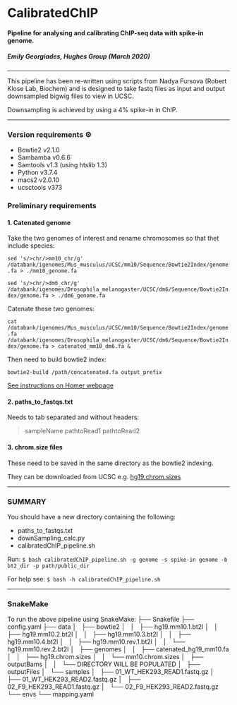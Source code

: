 # CalibratedChIP
#### Pipeline for analysing and calibrating ChIP-seq data with spike-in genome.

##### Emily Georgiades, Hughes Group (March 2020)
***

This pipeline has been re-written using scripts from Nadya Fursova (Robert Klose Lab, Biochem)
and is designed to take fastq files as input and output downsampled bigwig files to view in UCSC.

Downsampling is achieved by using a 4% spike-in in ChIP.

***
### Version requirements :gear:
* Bowtie2 v2.1.0
* Sambamba v0.6.6
* Samtools v1.3 (using htslib 1.3)
* Python v3.7.4
* macs2 v2.0.10
* ucsctools v373

### Preliminary requirements 
#### 1. Catenated genome 

Take the two genomes of interest and rename chromosomes so that thet include species: 

```sed 's/>chr/>mm10_chr/g' /databank/igenomes/Mus_musculus/UCSC/mm10/Sequence/Bowtie2Index/genome.fa > ./mm10_genome.fa```

```sed 's/>chr/>dm6_chr/g' /databank/igenomes/Drosophila_melanogaster/UCSC/dm6/Sequence/Bowtie2Index/genome.fa > ./dm6_genome.fa```

Catenate these two genomes:

```cat /databank/igenomes/Mus_musculus/UCSC/mm10/Sequence/Bowtie2Index/genome.fa /databank/igenomes/Drosophila_melanogaster/UCSC/dm6/Sequence/Bowtie2Index/genome.fa > catenated_mm10_dm6.fa &```

Then need to build bowtie2 index:

```bowtie2-build /path/concatenated.fa output_prefix```

[See instructions on Homer webpage](http://homer.ucsd.edu/homer/basicTutorial/mapping.html)

#### 2. paths_to_fastqs.txt 

Needs to tab separated and without headers:
> sampleName  pathtoRead1 pathtoRead2

#### 3. chrom.size files

These need to be saved in the same directory as the bowtie2 indexing.

They can be downloaded from UCSC e.g. [hg19.chrom.sizes](https://hgdownload.soe.ucsc.edu/goldenPath/hg19/bigZips/)

***

### SUMMARY
You should have a new directory containing the following:
* paths_to_fastqs.txt
* downSampling_calc.py
* calibratedChIP_pipeline.sh

Run: ```$ bash calibratedChIP_pipeline.sh -g genome -s spike-in genome -b bt2_dir -p path/public_dir```

For help see: ```$ bash -h calibratedChIP_pipeline.sh```

***

### SnakeMake
To run the above pipeline using SnakeMake:
├── Snakefile
├── config.yaml
├── data
│   ├── bowtie2
│   │   ├── hg19.mm10.1.bt2l
│   │   ├── hg19.mm10.2.bt2l
│   │   ├── hg19.mm10.3.bt2l
│   │   ├── hg19.mm10.4.bt2l
│   │   ├── hg19.mm10.rev.1.bt2l
│   │   └── hg19.mm10.rev.2.bt2l
│   ├── genomes
│   │   ├── catenated_hg19_mm10.fa
│   │   ├── hg19.chrom.sizes
│   │   └── mm10.chrom.sizes
│   ├── outputBams
│   │   └── DIRECTORY WILL BE POPULATED
│   ├── outputFiles
│   └── samples
│       ├── 01_WT_HEK293_READ1.fastq.gz
│       ├── 01_WT_HEK293_READ2.fastq.gz
│       ├── 02_F9_HEK293_READ1.fastq.gz
│       └── 02_F9_HEK293_READ2.fastq.gz
└── envs
    └── mapping.yaml

